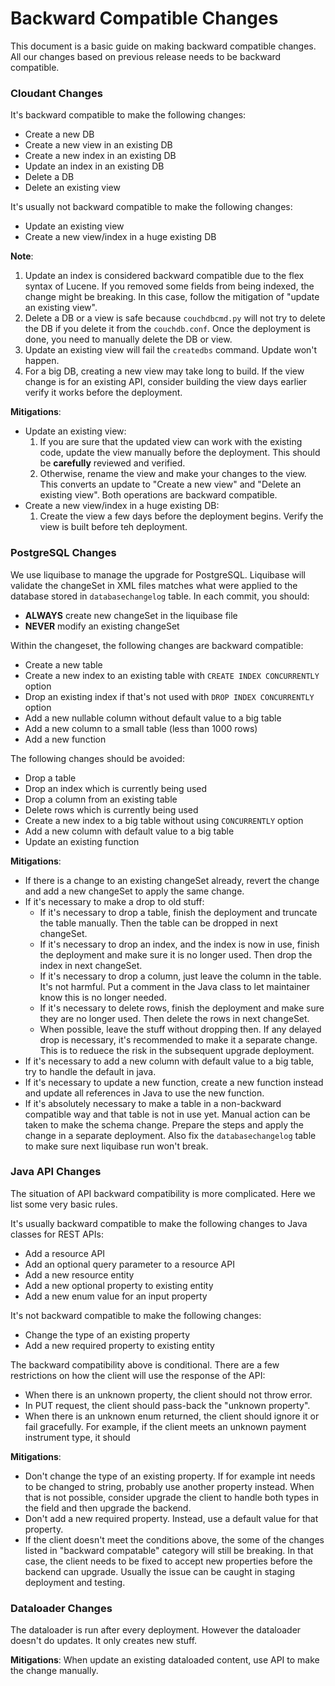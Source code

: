 # Backward Compatible Changes
This document is a basic guide on making backward compatible changes. All our changes based on previous release needs to be backward compatible.

### Cloudant Changes
It's backward compatible to make the following changes:
  * Create a new DB
  * Create a new view in an existing DB
  * Create a new index in an existing DB
  * Update an index in an existing DB
  * Delete a DB
  * Delete an existing view

It's usually not backward compatible to make the following changes:
  * Update an existing view
  * Create a new view/index in a huge existing DB

**Note**:
  1. Update an index is considered backward compatible due to the flex syntax of Lucene. If you removed some fields from being indexed, the change might be breaking. In this case, follow the mitigation of "update an existing view".
  1. Delete a DB or a view is safe because `couchdbcmd.py` will not try to delete the DB if you delete it from the `couchdb.conf`. Once the deployment is done, you need to manually delete the DB or view.
  1. Update an existing view will fail the `createdbs` command. Update won't happen.
  1. For a big DB, creating a new view may take long to build. If the view change is for an existing API, consider building the view days earlier verify it works before the deployment.

**Mitigations**:
  * Update an existing view:
    1. If you are sure that the updated view can work with the existing code, update the view manually before the deployment. This should be **carefully** reviewed and verified.
    1. Otherwise, rename the view and make your changes to the view. This converts an update to "Create a new view" and "Delete an existing view". Both operations are backward compatible.
  * Create a new view/index in a huge existing DB:
    1. Create the view a few days before the deployment begins. Verify the view is built before teh deployment.

### PostgreSQL Changes
We use liquibase to manage the upgrade for PostgreSQL. Liquibase will validate the changeSet in XML files matches what were applied to the database stored in `databasechangelog` table. In each commit, you should:
  * **ALWAYS** create new changeSet in the liquibase file
  * **NEVER** modify an existing changeSet

Within the changeset, the following changes are backward compatible:
  * Create a new table
  * Create a new index to an existing table with `CREATE INDEX CONCURRENTLY` option
  * Drop an existing index if that's not used with `DROP INDEX CONCURRENTLY` option
  * Add a new nullable column without default value to a big table
  * Add a new column to a small table (less than 1000 rows)
  * Add a new function

The following changes should be avoided:
  * Drop a table
  * Drop an index which is currently being used
  * Drop a column from an existing table
  * Delete rows which is currently being used
  * Create a new index to a big table without using `CONCURRENTLY` option
  * Add a new column with default value to a big table
  * Update an existing function

**Mitigations**:
  * If there is a change to an existing changeSet already, revert the change and add a new changeSet to apply the same change.
  * If it's necessary to make a drop to old stuff:
    * If it's necessary to drop a table, finish the deployment and truncate the table manually. Then the table can be dropped in next changeSet.
    * If it's necessary to drop an index, and the index is now in use, finish the deployment and make sure it is no longer used. Then drop the index in next changeSet.
    * If it's necessary to drop a column, just leave the column in the table. It's not harmful. Put a comment in the Java class to let maintainer know this is no longer needed.
    * If it's necessary to delete rows, finish the deployment and make sure they are no longer used. Then delete the rows in next changeSet.
    * When possible, leave the stuff without dropping then. If any delayed drop is necessary, it's recommended to make it a separate change. This is to reduece the risk in the subsequent upgrade deployment.
  * If it's necessary to add a new column with default value to a big table, try to handle the default in java.
  * If it's necessary to update a new function, create a new function instead and update all references in Java to use the new function.
  * If it's absolutely necessary to make a table in a non-backward compatible way and that table is not in use yet. Manual action can be taken to make the schema change. Prepare the steps and apply the change in a separate deployment. Also fix the `databasechangelog` table to make sure next liquibase run won't break.

### Java API Changes
The situation of API backward compatibility is more complicated. Here we list some very basic rules.

It's usually backward compatible to make the following changes to Java classes for REST APIs:
  * Add a resource API
  * Add an optional query parameter to a resource API
  * Add a new resource entity
  * Add a new optional property to existing entity
  * Add a new enum value for an input property

It's not backward compatible to make the following changes:
  * Change the type of an existing property
  * Add a new required property to existing entity

The backward compatibility above is conditional. There are a few restrictions on how the client will use the response of the API:
  * When there is an unknown property, the client should not throw error.
  * In PUT request, the client should pass-back the "unknown property".
  * When there is an unknown enum returned, the client should ignore it or fail gracefully. For example, if the client meets an unknown payment instrument type, it should

**Mitigations**:
  * Don't change the type of an existing property. If for example int needs to be changed to string, probably use another property instead. When that is not possible, consider upgrade the client to handle both types in the field and then upgrade the backend.
  * Don't add a new required property. Instead, use a default value for that property.
  * If the client doesn't meet the conditions above, the some of the changes listed in "backward compatable" category will still be breaking. In that case, the client needs to be fixed to accept new properties before the backend can upgrade. Usually the issue can be caught in staging deployment and testing.

### Dataloader Changes
The dataloader is run after every deployment. However the dataloader doesn't do updates. It only creates new stuff.

**Mitigations**:
When update an existing dataloaded content, use API to make the change manually.
